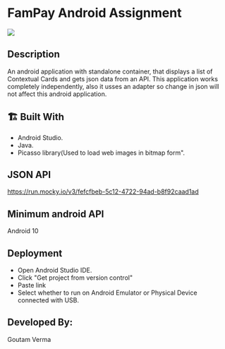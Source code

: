# FamPay Android Assignment
<img src="https://user-images.githubusercontent.com/54114888/124321900-16460200-db9c-11eb-96da-2c0c35254343.png" >

## Description
An android application with standalone container, that displays a list of Contextual Cards and gets json data from an API.
This application works completely independently, also it usses an adapter so change in json will not affect this android application.

## 🏗 Built With
- Android Studio.
- Java.
- Picasso library(Used to load web images in bitmap form".

## JSON API
https://run.mocky.io/v3/fefcfbeb-5c12-4722-94ad-b8f92caad1ad

## Minimum android API
Android 10
## Deployment

- Open Android Studio IDE.
- Click "Get project from version control"
- Paste link 
- Select whether to run on Android Emulator or Physical Device connected with USB.

## Developed By:
Goutam Verma

